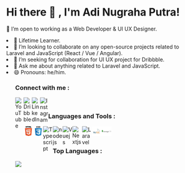 # Hi there 👋 , I'm Adi Nugraha Putra!

🔭 I’m open to working as a Web Developer & UI UX Designer. <br />
<li>🌱 Lifetime Learner.
<li>👯 I’m looking to collaborate on any open-source projects related to Laravel and JavaScript (React / Vue / Angular).
<li>🤔 I’m seeking for collaboration for UI UX project for Dribbble. 
<li>💬 Ask me about anything related to Laravel and JavaScript. 
<li>😄 Pronouns: he/him.
<ul />

### Connect with me :

[<img align="left" alt="YouTube" width="22px" src="https://cdn.jsdelivr.net/npm/simple-icons@v3/icons/youtube.svg" />][youtube]
[<img align="left" alt="Dribbble" width="22px" src="https://cdn.jsdelivr.net/npm/simple-icons@v3/icons/dribbble.svg" />][dribbble]
[<img align="left" alt="LinkedIn" width="22px" src="https://cdn.jsdelivr.net/npm/simple-icons@v3/icons/linkedin.svg" />][linkedin]
[<img align="left" alt="Instagram" width="22px" src="https://cdn.jsdelivr.net/npm/simple-icons@v3/icons/instagram.svg" />][instagram]

<br />

### Languages and Tools :

<img align="left" alt="HTML5" width="26px" src="https://raw.githubusercontent.com/github/explore/80688e429a7d4ef2fca1e82350fe8e3517d3494d/topics/html/html.png" />
<img align="left" alt="CSS3" width="26px" src="https://raw.githubusercontent.com/github/explore/80688e429a7d4ef2fca1e82350fe8e3517d3494d/topics/css/css.png" />
<img align="left" alt="Typescript" width="26px" src="https://w7.pngwing.com/pngs/915/519/png-transparent-typescript-hd-logo-thumbnail.png" />
<img align="left" alt="nodejs" width="26px" src="https://github.com/nuhptr/nuhptr/assets/50306963/5a12a3a6-0e10-4d54-a5f5-244ae0987ec4" />
<img align="left" alt="Vuejs" width="26px" src="https://github.com/nuhptr/nuhptr/assets/50306963/5f73e528-b084-42e0-b919-14e15f8c0d16" />
<img align="left" alt="Nextjs" width="26px" src="https://github.com/nuhptr/nuhptr/assets/50306963/d258c1c2-0ca4-49cb-9abc-42ffe7ecd0d4"/>
<img align="left" alt="Laravel" width="26px" src="https://github.com/nuhptr/nuhptr/assets/50306963/ac74a567-0ca7-4a17-88e9-f8db83d138c6"/>
<img align="left" alt="MySQL" width="26px" src="https://raw.githubusercontent.com/github/explore/80688e429a7d4ef2fca1e82350fe8e3517d3494d/topics/mysql/mysql.png" />
<img align="left" alt="MongoDB" width="26px" src="https://raw.githubusercontent.com/github/explore/80688e429a7d4ef2fca1e82350fe8e3517d3494d/topics/mongodb/mongodb.png" />

<br />
<br />

### Top Languages :

<a href="https://github.com/nuhptr">
<img src="https://github-readme-stats.vercel.app/api/top-langs?username=nuhptr&layout=compact"/>
</a>

<!-- ### Stats : 
<a href="https://github.com/nuhptr">
 <img align="center" src="https://github-readme-stats.vercel.app/api?username=nuhptr&show_icons=true&theme=light&line_height=27" />
</a> -->

<!-- 
### Other Repository :
<a href="https://github.com/nuhptr/.....">
 <img align="center" src="https://github-readme-stats.vercel.app/api/pin/?username=nuhptr&repo=...&theme=dark" />
</a> -->


[youtube]: https://dub.sh/develope-with-adi
[instagram]: https://dub.sh/instagram-nuhptr
[linkedin]: https://dub.sh/linkedin-nuhptr
[dribbble]: https://dub.sh/dribbble-nuhptr
